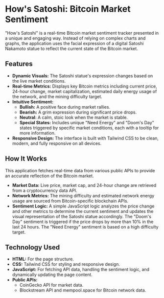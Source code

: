 # **How's Satoshi: Bitcoin Market Sentiment**

"How's Satoshi" is a real-time Bitcoin market sentiment tracker presented in a unique and engaging way. Instead of relying on complex charts and graphs, the application uses the facial expression of a digital Satoshi Nakamoto statue to reflect the current state of the Bitcoin market.

## **Features**

* **Dynamic Visuals:** The Satoshi statue's expression changes based on the live market conditions.  
* **Real-time Metrics:** Displays key Bitcoin metrics including current price, 24-hour change, market capitalization, estimated daily energy usage of the network, and the mining difficulty target.  
* **Intuitive Sentiment:**  
  * **Bullish:** A positive face during market rallies.  
  * **Bearish:** A grim expression during significant price drops.  
  * **Neutral:** A calm, stoic look when the market is stable.  
  * **Special States:** Includes unique "Need Energy" and "Doom's Day" states triggered by specific market conditions, each with a tooltip for more information.  
* **Responsive Design:** The interface is built with Tailwind CSS to be clean, modern, and fully responsive on all devices.

## **How It Works**

This application fetches real-time data from various public APIs to provide an accurate reflection of the Bitcoin market.

* **Market Data:** Live price, market cap, and 24-hour change are retrieved from a cryptocurrency data API.  
* **Network Metrics:** The mining difficulty and estimated network energy usage are sourced from Bitcoin-specific blockchain APIs.  
* **Sentiment Logic:** A simple JavaScript logic analyzes the price change and other metrics to determine the current sentiment and updates the visual representation of the Satoshi statue accordingly. The "Doom's Day" sentiment is triggered if the price drops by more than 10% in the last 24 hours. The "Need Energy" sentiment is based on a high difficulty target.

## **Technology Used**

* **HTML:** For the page structure.  
* **CSS:** Tailwind CSS for styling and responsive design.  
* **JavaScript:** For fetching API data, handling the sentiment logic, and dynamically updating the page content.  
* **Public APIs:**  
  * CoinGecko API for market data.  
  * Blockstream API and mempool.space for Bitcoin network data.